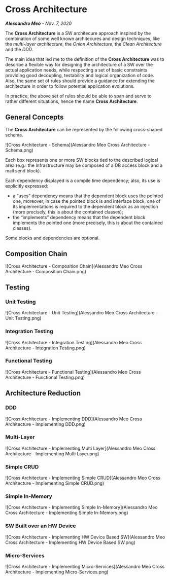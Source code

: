 # Cross Architecture
_**Alessandro Meo** - Nov. 7, 2020_

The **Cross Architecture** is a SW architecure approach inspired by the combination of some well known architecures and design techniques, like the *multi-layer architecture*, the *Onion Architecture*, the *Clean Architecture* and the *DDD*.

The main idea that led me to the definition of the **Cross Architecture** was to describe a flexible way for designing the architecture of a SW over the actual application needs, while respecting a set of basic constraints providing good decoupling, testability and logical organization of code. Also, the same set of rules should provide a guidance for extending the architecture in order to follow potential application evolutions.

In practice, the above set of rules should be able to span and serve to rather different situations, hence the name **Cross Architecture**.

## General Concepts

The **Cross Architecture** can be represented by the following cross-shaped schema.

![Cross Architecture - Schema](Alessandro Meo Cross Architecture - Schema.png)

Each box represents one or more SW blocks tied to the described logical area (e.g.: the Infrastructure may be composed of a DB access block and a mail send block).

Each dependency displayed is a compile time dependency; also, its use is explicitly expressed:
* a “uses” dependency means that the dependent block uses the pointed one, moreover, in case the pointed block is and interface block, one of its implementations is required to the dependent block as an injection (more precisely, this is about the contained classes);
* the “implements” dependency means that the dependent block implements the pointed one (more precisely, this is about the contained classes).

Some blocks and dependencies are optional.

## Composition Chain

![Cross Architecture - Composition Chain](Alessandro Meo Cross Architecture - Composition Chain.png)

## Testing

### Unit Testing

![Cross Architecture - Unit Testing](Alessandro Meo Cross Architecture - Unit Testing.png)

### Integration Testing

![Cross Architecture - Integration Testing](Alessandro Meo Cross Architecture - Integration Testing.png)

### Functional Testing

![Cross Architecture - Functional Testing](Alessandro Meo Cross Architecture - Functional Testing.png)

## Architecture Reduction

### DDD

![Cross Architecture - Implementing DDD](Alessandro Meo Cross Architecture - Implementing DDD.png)

### Multi-Layer

![Cross Architecture - Implementing Multi Layer](Alessandro Meo Cross Architecture - Implementing Multi Layer.png)

### Simple CRUD

![Cross Architecture - Implementing Simple CRUD](Alessandro Meo Cross Architecture - Implementing Simple CRUD.png)

### Simple In-Memory

![Cross Architecture - Implementing Simple In-Memory](Alessandro Meo Cross Architecture - Implementing Simple In-Memory.png)

### SW Built over an HW Device

![Cross Architecture - Implementing HW Device Based SW](Alessandro Meo Cross Architecture - Implementing HW Device Based SW.png)

### Micro-Services

![Cross Architecture - Implementing Micro-Services](Alessandro Meo Cross Architecture - Implementing Micro-Services.png)
